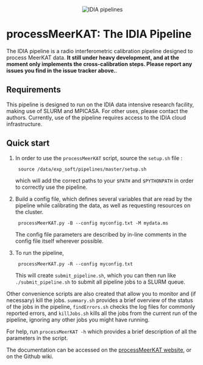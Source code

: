 <p align="center">
   <img src="https://i1.wp.com/www.idia.ac.za/wp-content/uploads/2018/08/cropped-idia_grey_BW.png" alt="IDIA pipelines"/>
</p>

# processMeerKAT: The IDIA Pipeline

The IDIA pipeline is a radio interferometric calibration pipeline designed to
process MeerKAT data. **It still under heavy development, and at the moment only
implements the cross-calibration steps. Please report any issues you find in the
issue tracker above.**.

## Requirements

This pipeline is designed to run on the IDIA data intensive research facility,
making use of SLURM and MPICASA. For other uses, please contact the authors.
Currently, use of the pipeline requires access to the IDIA cloud infrastructure.

## Quick start

1. In order to use the `processMeerKAT` script, source the `setup.sh` file :

        source /data/exp_soft/pipelines/master/setup.sh

    which will add the correct paths to your `$PATH` and `$PYTHONPATH` in order
    to correctly use the pipeline.

2. Build a config file, which defines several variables that are read by the
   pipeline while calibrating the data, as well as requesting resources on the
   cluster.

        processMeerKAT.py -B --config myconfig.txt -M mydata.ms


    The config file parameters are described by in-line comments in the config
    file itself wherever possible.

3. To run the pipeline,

        processMeerKAT.py -R --config myconfig.txt

    This will create `submit_pipeline.sh`, which you can then run like
    `./submit_pipeline.sh` to submit all pipeline jobs to a SLURM queue.

Other convenience scripts are also created that allow you to monitor and (if
necessary) kill the jobs. `summary.sh` provides a brief overview of the status
of the jobs in the pipeline, `findErrors.sh` checks the log files for commonly
reported errors, and `killJobs.sh` kills all the jobs from the current run of
the pipeline, ignoring any other jobs you might have running.

For help, run `processMeerKAT -h` which provides a brief description of all the
parameters in the script.

The documentation can be accessed on the [processMeerKAT
website](https://idia-pipelines.github.io/docs/processMeerKAT), or on the Github
wiki.
